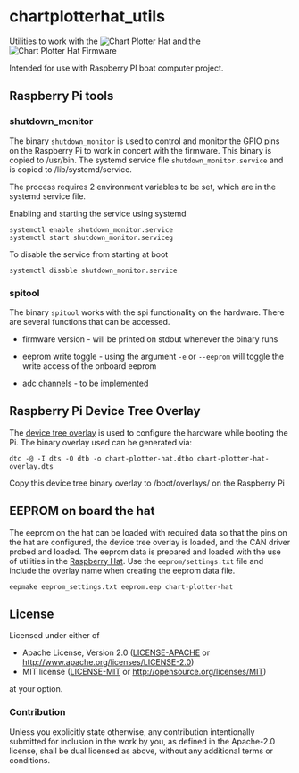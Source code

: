 # chartplotterhat_utils
Utilities to work with the ![Chart Plotter
Hat](https://github.com/gpgreen/chart_plotter_hat) and the ![Chart
Plotter Hat Firmware](https://github.com/gpgreen/power-monitor)

Intended for use with Raspberry PI boat computer project.

## Raspberry Pi tools

### shutdown_monitor
The binary `shutdown_monitor` is used to control and monitor the GPIO
pins on the Raspberry Pi to work in concert with the firmware. This
binary is copied to /usr/bin. The systemd service file
`shutdown_monitor.service` and is copied to /lib/systemd/service.

The process requires 2 environment variables to be set, which are in the systemd service file.

Enabling and starting the service using systemd
```
systemctl enable shutdown_monitor.service
systemctl start shutdown_monitor.serviceg
```

To disable the service from starting at boot
```
systemctl disable shutdown_monitor.service
```

### spitool
The binary `spitool` works with the spi functionality on the
hardware. There are several functions that can be accessed.

* firmware version - will be printed on stdout whenever the binary runs

* eeprom write toggle - using the argument `-e` or `--eeprom` will
  toggle the write access of the onboard eeprom

* adc channels - to be implemented

## Raspberry Pi Device Tree Overlay
The [device tree overlay](eeprom/chart-plotter-hat-overlay.dts) is
used to configure the hardware while booting the Pi.  The binary
overlay used can be generated via:
```
dtc -@ -I dts -O dtb -o chart-plotter-hat.dtbo chart-plotter-hat-overlay.dts
```
Copy this device tree binary overlay to /boot/overlays/ on the Raspberry Pi

## EEPROM on board the hat
The eeprom on the hat can be loaded with required data so that the
pins on the hat are configured, the device tree overlay is loaded, and
the CAN driver probed and loaded. The eeprom data is prepared and
loaded with the use of utilities in the [Raspberry
Hat](https://github.com/raspberrypi/hats/tree/master/eepromutils). Use
the `eeprom/settings.txt` file and include the overlay name when
creating the eeprom data file.
```
eepmake eeprom_settings.txt eeprom.eep chart-plotter-hat
```

License
-------

Licensed under either of

 * Apache License, Version 2.0 ([LICENSE-APACHE](LICENSE-APACHE) or http://www.apache.org/licenses/LICENSE-2.0)
 * MIT license ([LICENSE-MIT](LICENSE-MIT) or http://opensource.org/licenses/MIT)

at your option.

### Contribution

Unless you explicitly state otherwise, any contribution intentionally submitted
for inclusion in the work by you, as defined in the Apache-2.0 license, shall be dual licensed as above, without any
additional terms or conditions.
